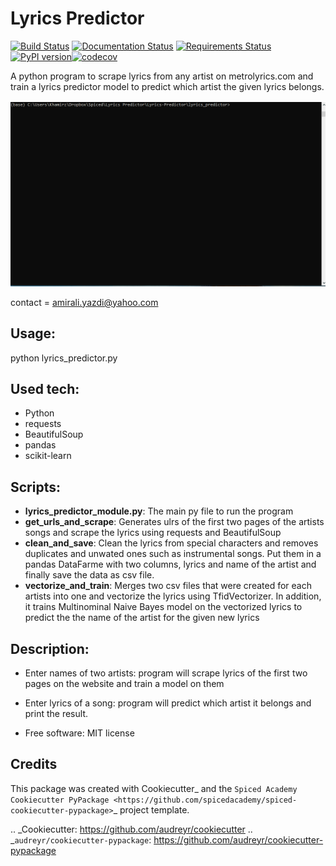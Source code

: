 # Lyrics Predictor

[![Build Status](https://travis-ci.com/Ayazdi/Lyrics-Predictor.svg?branch=master)](https://travis-ci.com/Ayazdi/Lyrics-Predictor) [![Documentation Status](https://readthedocs.org/projects/lyrics-predictor/badge/?version=latest)](https://lyrics-predictor.readthedocs.io/en/latest/?badge=latest) [![Requirements Status](https://requires.io/github/Ayazdi/lyrics-predictor/requirements.svg?branch=master)](https://requires.io/github/Ayazdi/lyrics-predictor/requirements/?branch=master)[![PyPI version](https://badge.fury.io/py/lyrics-predictor.svg)](https://badge.fury.io/py/lyrics-predictor)[![codecov](https://codecov.io/gh/Ayazdi/lyrics-predictor/branch/master/graph/badge.svg)](https://codecov.io/gh/Ayazdi/lyrics-predictor)

A python program to scrape lyrics from any artist on metrolyrics.com and train a lyrics predictor model to predict which artist the given lyrics belongs.

![alt-text](https://github.com/Ayazdi/lyrics-predictor/blob/master/gif%20file.gif)

contact = amirali.yazdi@yahoo.com

## Usage:
python lyrics_predictor.py

## Used tech:
 - Python
 - requests
 - BeautifulSoup
 - pandas
 - scikit-learn

## Scripts:
- **lyrics_predictor_module.py**: The main py file to run the program
- **get_urls_and_scrape**: Generates ulrs of the first two pages of the artists songs and scrape the lyrics using requests and BeautifulSoup
- **clean_and_save**: Clean the lyrics from special characters and removes duplicates and unwated ones such as instrumental songs. Put them  in a pandas DataFarme with two columns, lyrics and name of the artist and finally save the data as csv file.
- **vectorize_and_train**: Merges two csv files that were created for each artists into one and vectorize the lyrics using TfidVectorizer. In addition, it trains Multinominal Naive Bayes model on the vectorized lyrics to predict the the name of the artist for the given new lyrics



## Description:
- Enter names of two artists: program will scrape lyrics of the first two pages on the website and train a model on them

- Enter lyrics of a song: program will predict which artist it belongs and print the result.

- Free software: MIT license




Credits
-------

This package was created with Cookiecutter_ and the
`Spiced Academy Cookiecutter PyPackage <https://github.com/spicedacademy/spiced-cookiecutter-pypackage>`_ project template.

.. _Cookiecutter: https://github.com/audreyr/cookiecutter
.. _`audreyr/cookiecutter-pypackage`: https://github.com/audreyr/cookiecutter-pypackage
